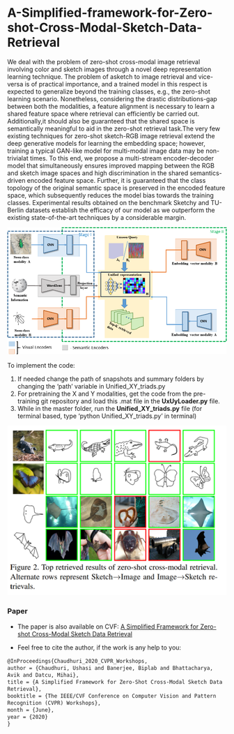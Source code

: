 # A-Simplified-framework-for-Zero-shot-Cross-Modal-Sketch-Data-Retrieval
We deal with the problem of zero-shot cross-modal image retrieval involving color and sketch images through a novel deep representation learning technique. The problem of asketch to image retrieval and vice-versa is of practical importance, and a trained model in this respect is expected to generalize beyond the training classes, e.g., the zero-shot learning scenario. Nonetheless, considering the drastic distributions-gap between both the modalities, a feature alignment is necessary to learn a shared feature space where retrieval can efficiently be carried out. Additionally,it should also be guaranteed that the shared space is semantically meaningful to aid in the zero-shot retrieval task.The very few existing techniques for zero-shot sketch-RGB image retrieval extend the deep generative models for learning the embedding space; however, training a typical GAN-like model for multi-modal image data may be non-trivialat times. To this end, we propose a multi-stream encoder-decoder model that simultaneously ensures improved mapping between the RGB and sketch image spaces and high discrimination in the shared semantics-driven encoded feature space. Further, it is guaranteed that the class topology of the original semantic space is preserved in the encoded feature space, which subsequently reduces the model bias towards the training classes. Experimental results obtained on the benchmark Sketchy and TU-Berlin datasets establish the efficacy of our model as we outperform the existing state-of-the-art techniques by a considerable margin.

![Pipeline of the overall network](image/block.png)

To implement the code:
<ol>

<li> If needed change the path of snapshots and summary folders by changing the ‘path’ variable in Unified_XY_triads.py

<li> For pretraining the X and Y modalities, get the code from the pre-training git repository and load this .mat file in the <b>UxUyLoader.py</b> file. </li>


<li> While in the master folder, run the <b>Unified_XY_triads.py</b> file (for terminal based, type ‘python Unified_XY_triads.py’ in terminal) </li> </ol>

![](image/results.png) 
### Paper

*    The paper is also available on CVF: [A Simplified Framework for Zero-shot Cross-Modal Sketch Data Retrieval](openaccess.thecvf.com/content_CVPRW_2020/papers/w8/Chaudhuri_A_Simplified_Framework_for_Zero-Shot_Cross-Modal_Sketch_Data_Retrieval_CVPRW_2020_paper.pdf)

*   Feel free to cite the author, if the work is any help to you:

```
@InProceedings{Chaudhuri_2020_CVPR_Workshops,
author = {Chaudhuri, Ushasi and Banerjee, Biplab and Bhattacharya, Avik and Datcu, Mihai},
title = {A Simplified Framework for Zero-Shot Cross-Modal Sketch Data Retrieval},
booktitle = {The IEEE/CVF Conference on Computer Vision and Pattern Recognition (CVPR) Workshops},
month = {June},
year = {2020}
} 


